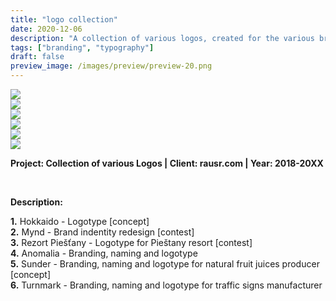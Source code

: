 ```yaml
---
title: "logo collection"
date: 2020-12-06
description: "A collection of various logos, created for the various brands and contests."
tags: ["branding", "typography"]
draft: false
preview_image: /images/preview/preview-20.png
---
```




<div class="col-adapt-single col">


<div class="row-adapt-double row" style="margin: 0 !important;">
<div class="col mr-2" style="padding: 0 !important;">
<img class="my-2" src="/images/logo-collection/content-logo-collection-hokkadio.png">
</div>
<div class="col ml-2" style="padding: 0 !important;">
<img class="my-2" src="/images/logo-collection/content-logo-collection-mynd.png">
</div>
</div>

<div class="row-adapt-double row" style="margin: 0 !important;">
<div class="col mr-2" style="padding: 0 !important;">
<img class="my-2" src="/images/logo-collection/content-logo-collection-rezort-piestany.png">
</div>
<div class="col ml-2" style="padding: 0 !important;">
<img class="my-2" src="/images/logo-collection/content-logo-collection-anomalia.png">
</div>
</div>

<div class="row-adapt-double row" style="margin: 0 !important;">
<div class="col mr-2" style="padding: 0 !important;">
<img class="my-2" src="/images/logo-collection/content-logo-collection-sunder.png">
</div>
<div class="col ml-2" style="padding: 0 !important;">
<img class="my-2" src="/images/logo-collection/content-logo-collection-turnmark.png">
</div>
</div>


</div>


<div class="col-adapt-single col" style="margin-bottom: 5rem !important;">

	
**Project: Collection of various Logos | Client: rausr.com | Year: 2018-20XX**

<br>

**Description:**
<br>

**1.** Hokkaido - Logotype [concept]<br>
**2.** Mynd - Brand indentity redesign [contest]<br>
**3.** Rezort Piešťany - Logotype for Pieštany resort [contest]<br>
**4.** Anomalia - Branding, naming and logotype<br>
**5.** Sunder - Branding, naming and logotype for natural fruit juices producer [concept]<br>
**6.** Turnmark - Branding, naming and logotype for traffic signs manufacturer<br>


</div>

